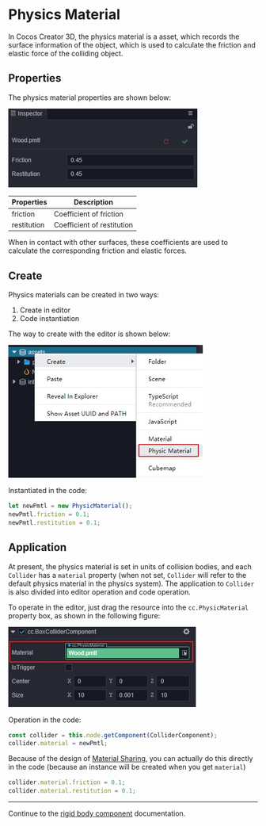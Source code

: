 # Physics Material

In Cocos Creator 3D, the physics material is a asset, which records the surface information of the object, which is used to calculate the friction and elastic force of the colliding object.

## Properties

The physics material properties are shown below:

![physics material](img/physic-material.jpg)

Properties | Description
---|---
friction | Coefficient of friction
restitution | Coefficient of restitution

When in contact with other surfaces, these coefficients are used to calculate the corresponding friction and elastic forces.

## Create

Physics materials can be created in two ways:

1. Create in editor
2. Code instantiation

The way to create with the editor is shown below:

![Create Physics materials](img/create-pmtl.jpg)

Instantiated in the code:

```ts
let newPmtl = new PhysicMaterial();
newPmtl.friction = 0.1;
newPmtl.restitution = 0.1;
```

## Application

At present, the physics material is set in units of collision bodies, and each `Collider` has a `material` property (when not set, `Collider` will refer to the default physics material in the physics system).
The application to `Collider` is also divided into editor operation and code operation.

To operate in the editor, just drag the resource into the `cc.PhysicMaterial` property box, as shown in the following figure:

![apply physics material](img/apply-pmtl.jpg)

Operation in the code:

```ts
const collider = this.node.getComponent(ColliderComponent);
collider.material = newPmtl;
```

Because of the design of [Material Sharing](physics-collider.md##PhysicsMaterial), you can actually do this directly in the code (because an instance will be created when you get `material`)

```ts
collider.material.friction = 0.1;
collider.material.restitution = 0.1;
```

---

Continue to the [rigid body component](physics-rigidbody.md) documentation.
